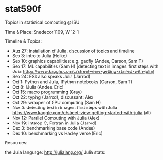 stat590f
========

Topics in statistical computing @ ISU

Time & Place: Snedecor 1109, W 12-1

Timeline & Topics:

- Aug 27: installation of Julia, discussion of topics and timeline
- Sep 3: intro to Julia (Heike)
- Sep 10: graphics capabilities: e.g. gadfly (Andee, Carson, Sam T)
- Sep 17: ML capabilities (Sam H) [detecting text in images: first steps with Julia https://www.kaggle.com/c/street-view-getting-started-with-julia]
- Sep 24: ESS also speaks Julia (Jarrod)
- Oct 1: Python and Julia, IPython notebooks (Carson, Sam T)
- Oct 8: IJulia (Andee, Eric)
- Oct 15: macro programming (Gray)
- Oct 22: typing (Jarrod), discussant: Alex
- Oct 29: wrapper of GPU computing (Sam H)
- Nov 5: detecting text in images: first steps with Julia https://www.kaggle.com/c/street-view-getting-started-with-julia (all)
- Nov 12: Parallel Computing with Julia (Alex)
- Nov 19: interop C, Fortran in Julia (Jarrod)
- Dec 3: benchmarking base code (Andee) 
- Dec 10: benchmarking vs Hadley verse (Eric)

Resources:

the Julia language: http://julialang.org/
Julia stats: 
